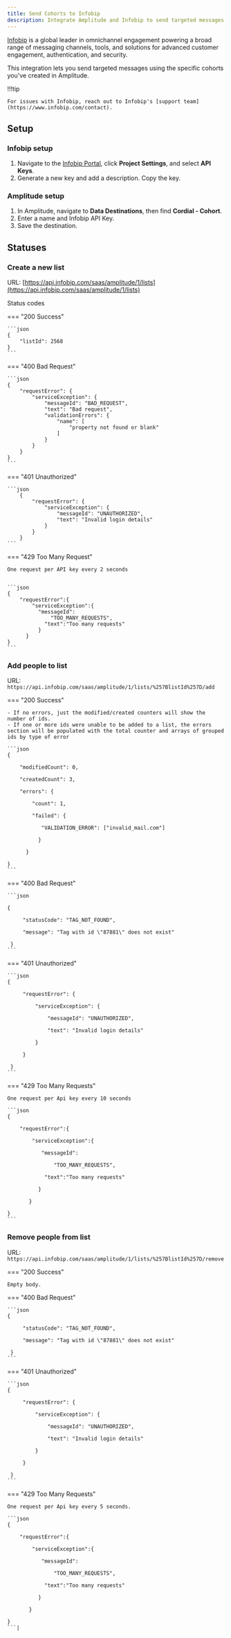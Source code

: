 ```yaml
---
title: Send Cohorts to Infobip
description: Integrate Amplitude and Infobip to send targeted messages to Amplitude cohorts.
---
```


[Infobip](https://www.linkedin.com/company/infobip/) is a global leader in omnichannel engagement powering a broad range of messaging channels, tools, and solutions for advanced customer engagement, authentication, and security.

This integration lets you send targeted messages using the specific cohorts you've created in Amplitude.

!!!tip

    For issues with Infobip, reach out to Infobip's [support team](https://www.infobip.com/contact).

## Setup

### Infobip setup

1. Navigate to the [Infobip Portal](https://portal.infobip.com/login/?callback=https%3A%2F%2Fportal.infobip.com%2F%3F), click **Project Settings**, and select **API Keys**.
2. Generate a new key and add a description. Copy the key.

### Amplitude setup

1. In Amplitude, navigate to **Data Destinations**, then find **Cordial - Cohort**.
2. Enter a name and Infobip API Key.
3. Save the destination.

## Statuses

### Create a new list

URL: [https://api.infobip.com/saas/amplitude/1/lists](https://api.infobip.com/saas/amplitude/1/lists)

Status codes

=== "200 Success"

    ```json
    {
        "listId": 2568
    }
    ```
=== "400 Bad Request"

    ```json
    {
        "requestError": {
            "serviceException": {
                "messageId": "BAD_REQUEST",
                "text": "Bad request",
                "validationErrors": {
                    "name": [
                        "property not found or blank"
                    ]
                }
            }
        }
    }
    ```
=== "401 Unauthorized"

    ```json
        {
            "requestError": {
                "serviceException": {
                    "messageId": "UNAUTHORIZED",
                    "text": "Invalid login details"
                }
            }
        }
    ```
=== "429 Too Many Request"

    One request per API key every 2 seconds


    ```json
    {
        "requestError":{
            "serviceException":{
              "messageId":
                  "TOO_MANY_REQUESTS",
                "text":"Too many requests"
              }
          }
    }
    ```

### Add people to list

URL: `https://api.infobip.com/saas/amplitude/1/lists/%257BlistId%257D/add`

=== "200 Success"

    - If no errors, just the modified/created counters will show the number of ids.
    - If one or more ids were unable to be added to a list, the errors section will be populated with the total counter and arrays of grouped ids by type of error

    ```json
    {

        "modifiedCount": 0,

        "createdCount": 3,

        "errors": {

            "count": 1,

            "failed": {

               "VALIDATION_ERROR": ["invalid_mail.com"]

              }

          }   

    } 
    ```
=== "400 Bad Request"

    ```json

    {

         "statusCode": "TAG_NOT_FOUND",

         "message": "Tag with id \"87881\" does not exist"

     }
    ```

=== "401 Unauthorized"

    ```json
    {

         "requestError": {

             "serviceException": {

                 "messageId": "UNAUTHORIZED",

                 "text": "Invalid login details"

             }

         }

     }
    ```

=== "429 Too Many Requests"

    One request per Api key every 10 seconds

    ```json
    {

        "requestError":{

            "serviceException":{

               "messageId":

                   "TOO_MANY_REQUESTS",

                "text":"Too many requests"

              }

           }

    }
    ```
 
### Remove people from list

URL: `https://api.infobip.com/saas/amplitude/1/lists/%257BlistId%257D/remove`

=== "200 Success"

    Empty body. 

=== "400 Bad Request"

    ```json
    {

         "statusCode": "TAG_NOT_FOUND",

         "message": "Tag with id \"87881\" does not exist"

     }
    ```

=== "401 Unauthorized"

    ```json
    {

         "requestError": {

             "serviceException": {

                 "messageId": "UNAUTHORIZED",

                 "text": "Invalid login details"

             }

         }

     }
    ```

=== "429 Too Many Requests"

    One request per Api key every 5 seconds.

    ```json
    {

        "requestError":{

            "serviceException":{

               "messageId":

                   "TOO_MANY_REQUESTS",

                "text":"Too many requests"

              }

           }

    }
    ```|
